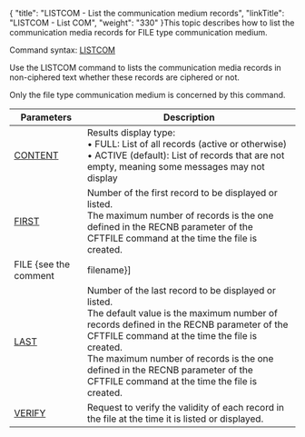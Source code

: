 {
    "title": "LISTCOM - List the communication medium records",
    "linkTitle": "LISTCOM - List COM",
    "weight": "330"
}This topic describes how to list the communication media records for
FILE type communication medium.

Command syntax: [LISTCOM](../../../command_summary#LISTCOM)

Use the LISTCOM command to lists the communication media
records in non-ciphered text whether these records are ciphered or not.

Only
the file type communication medium is concerned by this command.


| Parameters  | Description  |
| --- | --- |
| <a href="../../../command_summary/parameter_intro/content">CONTENT</a>  | Results display type:<br/> • FULL: List of all records (active or otherwise)<br/> • ACTIVE (default): List of records that are not empty, meaning some messages may not display |
| <a href="">FIRST</a> | Number of the first record to be displayed or listed.<br/> The maximum number of records is the one defined in the RECNB parameter of the CFTFILE command at the time the file is created. |
| FILE {see the comment | filename}] | Communication medium filename.<br/> • The file type is implicit.<br/> • The default value for this parameter is fixed.<br/> To designate the current communication file for the Transfer CFT, set this parameter to the value of the NAME parameter in the CFTCOM TYPE=FILE command. |
| <a href="">LAST</a>  | Number of the last record to be displayed or listed.<br/> The default value is the maximum number of records defined in the RECNB parameter of the CFTFILE command at the time the file is created.<br/> The maximum number of records is the one defined in the RECNB parameter of the CFTFILE command at the time the file is created. |
| <a href="../../../command_summary/parameter_intro/verify">VERIFY</a> | Request to verify the validity of each record in the file at the time it is listed or displayed. |

